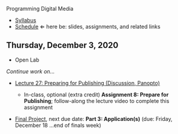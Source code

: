 Programming Digital Media

- [Syllabus](syllabus.md)
- [Schedule](schedule.md) &lArr; here be: slides, assignments, and related links

## Thursday, December 3, 2020

- Open Lab

*Continue work on...*

- [Lecture 27: Preparing for Publishing (Discussion, Panopto)](https://rochester.hosted.panopto.com/Panopto/Pages/Viewer.aspx?id=920f7ba2-7f7a-48e7-be87-ac850023018f)
  - In-class, optional (extra credit) **Assignment 8: Prepare for Publishing**; follow-along the lecture video to complete this assignment

- [Final Project](dms102-project/instructions.md), next due date: **Part 3: Application(s)** (due: Friday, December 18 ...end of finals week)

